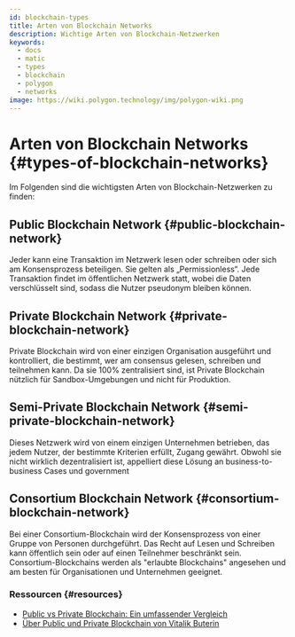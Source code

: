```yaml
---
id: blockchain-types
title: Arten von Blockchain Networks
description: Wichtige Arten von Blockchain-Netzwerken
keywords:
  - docs
  - matic
  - types
  - blockchain
  - polygon
  - networks
image: https://wiki.polygon.technology/img/polygon-wiki.png
---
```


# Arten von Blockchain Networks {#types-of-blockchain-networks}

Im Folgenden sind die wichtigsten Arten von Blockchain-Netzwerken zu finden:

## Public Blockchain Network {#public-blockchain-network}

Jeder kann eine Transaktion im Netzwerk lesen oder schreiben oder sich am Konsensprozess beteiligen. Sie gelten als „Permissionless“. Jede Transaktion findet im öffentlichen Netzwerk statt, wobei die Daten verschlüsselt sind, sodass die Nutzer pseudonym bleiben können.

## Private Blockchain Network {#private-blockchain-network}

Private Blockchain wird von einer einzigen Organisation ausgeführt und kontrolliert, die bestimmt, wer am consensus gelesen, schreiben und teilnehmen kann. Da sie 100% zentralisiert sind, ist Private Blockchain nützlich für Sandbox-Umgebungen und nicht für Produktion.

## Semi-Private Blockchain Network {#semi-private-blockchain-network}

Dieses Netzwerk wird von einem einzigen Unternehmen betrieben, das jedem Nutzer, der bestimmte Kriterien erfüllt, Zugang gewährt. Obwohl sie nicht wirklich dezentralisiert ist, appelliert diese Lösung an business-to-business Cases und government

## Consortium Blockchain Network {#consortium-blockchain-network}

Bei einer Consortium-Blockchain wird der Konsensprozess von einer Gruppe von Personen durchgeführt. Das Recht auf Lesen und Schreiben kann öffentlich sein oder auf einen Teilnehmer beschränkt sein. Consortium-Blockchains werden als "erlaubte Blockchains" angesehen und am besten für Organisationen und Unternehmen geeignet.

### Ressourcen {#resources}

- [Public vs Private Blockchain: Ein umfassender Vergleich](https://www.blockchain-council.org/blockchain/public-vs-private-blockchain-a-comprehensive-comparison/)
- [Über Public und Private Blockchain von Vitalik Buterin](https://blog.ethereum.org/2015/08/07/on-public-and-private-blockchains/)
